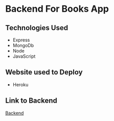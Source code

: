 # Backend For Books App

## Technologies Used

-   Express
-   MongoDb
-   Node
-   JavaScript

## Website used to Deploy

-   Heroku

## Link to Backend

[Backend](https://booksapp-backend-react-native.herokuapp.com/)
